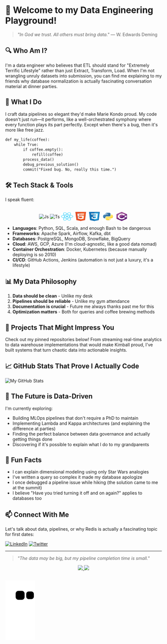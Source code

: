 # 👋 Welcome to my Data Engineering Playground!

> *"In God we trust. All others must bring data."* — W. Edwards Deming

## 🔍 Who Am I?

I'm a data engineer who believes that ETL should stand for "Extremely Terrific Lifestyle" rather than just Extract, Transform, Load. When I'm not wrangling unruly datasets into submission, you can find me explaining to my friends why database normalization is actually fascinating conversation material at dinner parties.

## 💾 What I Do

I craft data pipelines so elegant they'd make Marie Kondo proud. My code doesn't just run—it performs, like a well-orchestrated symphony where every function plays its part perfectly. Except when there's a bug, then it's more like free jazz.

```
def my_life(coffee):
    while True:
        if coffee.empty():
            refill(coffee)
        process_data()
        debug_previous_solution()
        commit("Fixed bug. No, really this time.")
```

## 🛠️ Tech Stack & Tools

I speak fluent:

<div style="display: inline_block" align="center"><br>
  <img align="center" alt="Js" height="30" width="40" src="https://raw.githubusercontent.com/devicons/devicon/master/icons/Python/Python.svg">
  <img align="center" alt="Ts" height="30" width="40" src="https://raw.githubusercontent.com/devicons/devicon/master/icons/SQL/SQL.svg">
  <img align="center" alt="React" height="30" width="40" src="https://raw.githubusercontent.com/devicons/devicon/master/icons/react/react-original.svg">
  <img align="center" alt="HTML" height="30" width="40" src="https://raw.githubusercontent.com/devicons/devicon/master/icons/html5/html5-original.svg">
  <img align="center" alt="CSS" height="30" width="40" src="https://raw.githubusercontent.com/devicons/devicon/master/icons/css3/css3-original.svg">
  <img align="center" alt="Python" height="30" width="40" src="https://raw.githubusercontent.com/devicons/devicon/master/icons/python/python-original.svg">
  <img align="center" alt="Csharp" height="30" width="40" src="https://raw.githubusercontent.com/devicons/devicon/master/icons/csharp/csharp-original.svg">
</div>

- **Languages**: Python, SQL, Scala, and enough Bash to be dangerous
- **Frameworks**: Apache Spark, Airflow, Kafka, dbt
- **Databases**: PostgreSQL, MongoDB, Snowflake, BigQuery
- **Cloud**: AWS, GCP, Azure (I'm cloud-agnostic, like a good data nomad)
- **Container Orchestration**: Docker, Kubernetes (because manually deploying is so 2010)
- **CI/CD**: GitHub Actions, Jenkins (automation is not just a luxury, it's a lifestyle)

## 📊 My Data Philosophy

1. **Data should be clean** - Unlike my desk
2. **Pipelines should be reliable** - Unlike my gym attendance
3. **Documentation is crucial** - Future me always thanks past me for this
4. **Optimization matters** - Both for queries and coffee brewing methods

## 🚀 Projects That Might Impress You

Check out my pinned repositories below! From streaming real-time analytics to data warehouse implementations that would make Kimball proud, I've built systems that turn chaotic data into actionable insights.

## 📈 GitHub Stats That Prove I Actually Code

![My GitHub Stats](https://github-readme-stats.vercel.app/api?username=YourUsername&show_icons=true&theme=radical)

## 🔮 The Future is Data-Driven

I'm currently exploring:
- Building MLOps pipelines that don't require a PhD to maintain
- Implementing Lambda and Kappa architectures (and explaining the difference at parties)
- Finding the perfect balance between data governance and actually getting things done
- Discovering if it's possible to explain what I do to my grandparents

## 🎯 Fun Facts

- I can explain dimensional modeling using only Star Wars analogies
- I've written a query so complex it made my database apologize
- I once debugged a pipeline issue while hiking (the solution came to me at the summit)
- I believe "Have you tried turning it off and on again?" applies to databases too

## 📫 Connect With Me

Let's talk about data, pipelines, or why Redis is actually a fascinating topic for first dates:

[![LinkedIn](https://img.shields.io/badge/LinkedIn-0077B5?style=for-the-badge&logo=linkedin&logoColor=white)](https://linkedin.com/in/YourLinkedIn)
[![Twitter](https://img.shields.io/badge/Twitter-1DA1F2?style=for-the-badge&logo=twitter&logoColor=white)](https://twitter.com/YourTwitter)

---

> *"The data may be big, but my pipeline completion time is small."*

<div align="center">
  <a href="https://github.com/anoterrr">
  <img height="180em" src="https://github-readme-stats.vercel.app/api?username=anoterrr&show_icons=true&theme=tokyonight&include_all_commits=true&count_private=true"/>
  <img height="180em" src="https://github-readme-stats.vercel.app/api/top-langs/?username=anoterrr&layout=compact&langs_count=7&theme=tokyonight"/>
</div>
  
  ##

![Snake animation](https://github.com/Anoterrr/Anoterrr/blob/output/github-contribution-grid-snake.svg)
